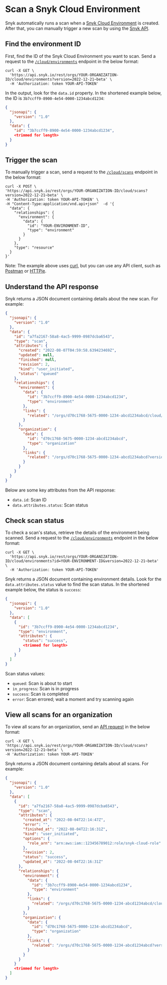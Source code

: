 # Scan a Snyk Cloud Environment

Snyk automatically runs a scan when a [Snyk Cloud Environment](snyk-cloud-concepts.md#environments) is created. After that, you can manually trigger a new scan by using the [Snyk API](https://apidocs.snyk.io/?version=2022-12-21%7Ebeta#post-/orgs/-org\_id-/cloud/scans).

## Find the environment ID

First, find the ID of the Snyk Cloud Environment you want to scan. Send a request to the [`/cloud/environments`](https://apidocs.snyk.io/?version=2022-12-21%7Ebeta#get-/orgs/-org\_id-/cloud/environments) endpoint in the below format:

```
curl -X GET \
  'https://api.snyk.io/rest/orgs/YOUR-ORGANIZATION-ID/cloud/environments?version=2022-12-21~beta' \
  -H 'Authorization: token YOUR-API-TOKEN'
```

In the output, look for the `data.id` property. In the shortened example below, the ID is `3b7ccff9-8900-4e54-0000-1234abcd1234`:

```json
{
  "jsonapi": {
    "version": "1.0"
  },
  "data": {
    "id": "3b7ccff9-8900-4e54-0000-1234abcd1234",
    <trimmed for length>
  }
}
```

## Trigger the scan

To manually trigger a scan, send a request to the [`/cloud/scans`](https://apidocs.snyk.io/?version=2022-12-21%7Ebeta#post-/orgs/-org\_id-/cloud/scans) endpoint in the below format:

```
curl -X POST \
'https://api.snyk.io/rest/orgs/YOUR-ORGANIZATION-ID/cloud/scans?version=2022-12-21~beta' \
-H 'Authorization: token YOUR-API-TOKEN' \
-H "Content-Type:application/vnd.api+json"  -d '{
  "data": {
    "relationships": {
      "environment": {
        "data": {
          "id": "YOUR-ENVIRONMENT-ID",
          "type": "environment"
        }
      }
    },
    "type": "resource"
  }
}'
```

Note: The example above uses [curl](https://curl.se/), but you can use any API client, such as [Postman](https://www.postman.com/) or [HTTPie](https://httpie.io/).

## Understand the API response

Snyk returns a JSON document containing details about the new scan. For example:

```json
{
  "jsonapi": {
    "version": "1.0"
  },
  "data": {
    "id": "a7fa2167-58a8-4ac5-9999-0987dcba6543",
    "type": "scan",
    "attributes": {
      "created": "2022-08-07T04:59:58.639423469Z",
      "updated": null,
      "finished": null,
      "revision": 2,
      "kind": "user_initiated",
      "status": "queued"
    },
    "relationships": {
      "environment": {
        "data": {
          "id": "3b7ccff9-8900-4e54-0000-1234abcd1234",
          "type": "environment"
        },
        "links": {
          "related": "/orgs/d70c1768-5675-0000-1234-abcd1234abcd/cloud/environments?id=3b7ccff9-8900-4e54-0000-1234abcd1234&version=2022-12-21~beta"
        }
      },
      "organization": {
        "data": {
          "id": "d70c1768-5675-0000-1234-abcd1234abcd",
          "type": "organization"
        },
        "links": {
          "related": "/orgs/d70c1768-5675-0000-1234-abcd1234abcd?version=2022-12-21~beta"
        }
      }
    }
  }
}
```

Below are some key attributes from the API response:

* `data.id`: Scan ID
* `data.attributes.status`: Scan status

## Check scan status

To check a scan's status, retrieve the details of the environment being scanned. Send a request to the [`/cloud/environments`](https://apidocs.snyk.io/?version=2022-12-21%7Ebeta#get-/orgs/-org\_id-/cloud/environments) endpoint in the below format:

```
curl -X GET \
  'https://api.snyk.io/rest/orgs/YOUR-ORGANIZATION-ID/cloud/environments?id=YOUR-ENVIRONMENT-ID&version=2022-12-21~beta' \
  -H 'Authorization: token YOUR-API-TOKEN'
```

Snyk returns a JSON document containing environment details. Look for the `data.attributes.status` value to find the scan status. In the shortened example below, the status is `success`:

```json
{
  "jsonapi": {
    "version": "1.0"
  },
  "data": [
    {
      "id": "3b7ccff9-8900-4e54-0000-1234abcd1234",
      "type": "environment",
      "attributes": {
        "status": "success",
        <trimmed for length>
      }
    }
  ]
}
```

Scan status values:

* `queued`: Scan is about to start
* `in_progress`: Scan is in progress
* `success`: Scan is completed
* `error`: Scan errored; wait a moment and try scanning again

## View all scans for an organization

To view all scans for an organization, send an [API request](https://apidocs.snyk.io/?version=2022-12-21%7Ebeta#get-/orgs/-org\_id-/cloud/scans) in the below format:

```
curl -X GET \
'https://api.snyk.io/rest/orgs/YOUR-ORGANIZATION-ID/cloud/scans?version=2022-12-21~beta' \
-H 'Authorization: token YOUR-API-TOKEN'
```

Snyk returns a JSON document containing details about all scans. For example:

```json
{
  "jsonapi": {
    "version": "1.0"
  },
  "data": [
    {
      "id": "a7fa2167-58a8-4ac5-9999-0987dcba6543",
      "type": "scan",
      "attributes": {
        "created_at": "2022-08-04T22:14:47Z",
        "error": "",
        "finished_at": "2022-08-04T22:16:31Z",
        "kind": "user_initiated",
        "options": {
          "role_arn": "arn:aws:iam::123456789012:role/snyk-cloud-role"
        },
        "revision": 2,
        "status": "success",
        "updated_at": "2022-08-04T22:16:31Z"
      },
      "relationships": {
        "environment": {
          "data": {
            "id": "3b7ccff9-8900-4e54-0000-1234abcd1234",
            "type": "environment"
          },
          "links": {
            "related": "/orgs/d70c1768-5675-0000-1234-abcd1234abcd/cloud/environments?id=3b7ccff9-8900-4e54-0000-1234abcd1234&version=2022-12-21~beta"
          }
        },
        "organization": {
          "data": {
            "id": "d70c1768-5675-0000-1234-abcd1234abcd",
            "type": "organization"
          },
          "links": {
            "related": "/orgs/d70c1768-5675-0000-1234-abcd1234abcd?version=2022-12-21~beta"
          }
        }
      }
    }
    <trimmed for length>
  ]
}
```
